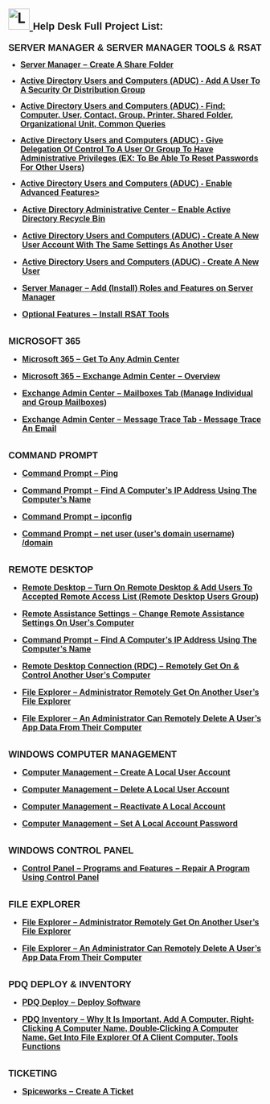 <h1>
  <a href="https://www.linkedin.com/in/rashadhagen/">
    <img src="https://i.imgur.com/bYUDnOO.png" alt="LinkedIn" width="42px" />
  </a> 
  <span style="font-family: Arial, sans-serif; font-size: 20px; font-weight: bold;">Help Desk Full Project List:</span> 
  <br/>
</h1>


<strong style="font-family: Arial, sans-serif; font-size: 18px; text-decoration: none; display: block; margin-bottom: 8px;">
  SERVER MANAGER & SERVER MANAGER TOOLS & RSAT
</strong>


<ul>
<li>
  <a href="https://github.com/RashadHagen/Server-Manager-Create-A-Share-Folder">
    <strong style="font-family: Arial, sans-serif; font-size: 16px;">Server Manager – Create A Share Folder</strong>
  </a>
  <br/>
</li>
</ul>


<ul>
<li>
  <a href="https://github.com/RashadHagen/ADUC-Add-A-User-To-A-Security-Or-Distribution-Group">
    <strong style="font-family: Arial, sans-serif; font-size: 16px;">Active Directory Users and Computers (ADUC) - Add A User To A Security Or Distribution Group</strong>
  </a>
  <br/>
</li>
</ul>


<ul>
<li>
  <a href="https://github.com/RashadHagen/ADUC-Find-Computer-User-Contact-Group-Printer-Shared-Folder-Organizational-Unit-Common-Que">
    <strong style="font-family: Arial, sans-serif; font-size: 16px;">Active Directory Users and Computers (ADUC) - Find: Computer, User, Contact, Group, Printer, Shared Folder, Organizational Unit, Common Queries</strong>
  </a>
  <br/>
</li>
</ul>


<ul>
<li>
  <a href="https://github.com/RashadHagen/ADUC-Give-Delegation-Of-Control-To-A-User-Or-Group-To-Have-Administrative-Privileges">
    <strong style="font-family: Arial, sans-serif; font-size: 16px;">Active Directory Users and Computers (ADUC) - Give Delegation Of Control To A User Or Group To Have Administrative Privileges (EX: To Be Able To Reset Passwords For Other Users)</strong>
  </a>
  <br/>
</li>
</ul>


<ul>
<li>
  <a href="https://github.com/RashadHagen/ADUC-Enable-Advanced-Features">
    <strong style="font-family: Arial, sans-serif; font-size: 16px;">Active Directory Users and Computers (ADUC) - Enable Advanced Features>
  </a>
  <br/>
</li>
</ul>


<ul>
<li>
  <a href="https://github.com/RashadHagen/Active-Directory-Administrative-Center-Enable-Active-Directory-Recycle-Bin-For-A-Forest">
    <strong style="font-family: Arial, sans-serif; font-size: 16px;">Active Directory Administrative Center – Enable Active Directory Recycle Bin
  </a>
  <br/>
</li>
</ul>


<ul>
<li>
  <a href="https://github.com/RashadHagen/ADUC-Create-A-New-User-Account-With-The-Same-Settings-As-Another-User">
    <strong style="font-family: Arial, sans-serif; font-size: 16px;">Active Directory Users and Computers (ADUC) - Create A New User Account With The Same Settings As Another User
  </a>
  <br/>
</li>
</ul>


<ul>
<li>
  <a href="https://github.com/RashadHagen/ADUC-Create-A-New-User">
    <strong style="font-family: Arial, sans-serif; font-size: 16px;">Active Directory Users and Computers (ADUC) - Create A New User</strong>
  </a>
  <br/>
</li>
</ul>


<ul>
<li>
  <a href="https://github.com/RashadHagen/Server-Manager-Add-Install-Roles-and-Features-on-Server-Manager">
    <strong style="font-family: Arial, sans-serif; font-size: 16px;">Server Manager – Add (Install) Roles and Features on Server Manager</strong>
  </a>
  <br/>
</li>
</ul>


<ul>
<li>
  <a href="https://github.com/RashadHagen/Optional-Features-Install-RSAT-Tools">
    <strong style="font-family: Arial, sans-serif; font-size: 16px;">Optional Features – Install RSAT Tools</strong>
  </a>
  <br/>
</li>
</ul>


<br />


<strong style="font-family: Arial, sans-serif; font-size: 18px; text-decoration: none; display: block; margin-bottom: 8px;">
  MICROSOFT 365
</strong>


<ul>
<li>
  <a href="https://github.com/RashadHagen/Microsoft-365-Get-To-Any-Admin-Center">
    <strong style="font-family: Arial, sans-serif; font-size: 16px;">Microsoft 365 – Get To Any Admin Center</strong>
  </a>
  <br/>
</li>
</ul>


<ul>
<li>
  <a href="https://github.com/RashadHagen/Microsoft-365-Exchange-Admin-Center-Overview">
    <strong style="font-family: Arial, sans-serif; font-size: 16px;">Microsoft 365 – Exchange Admin Center – Overview</strong>
  </a>
  <br/>
</li>
</ul>


<ul>
<li>
  <a href="https://github.com/RashadHagen/Exchange-Admin-Center-Mailboxes-Tab-Manage-Individual-and-Group-Mailboxes">
    <strong style="font-family: Arial, sans-serif; font-size: 16px;">Exchange Admin Center – Mailboxes Tab (Manage Individual and Group Mailboxes)</strong>
  </a>
  <br/>
</li>
</ul>


<ul>
<li>
  <a href="https://github.com/RashadHagen/Exchange-Admin-Center-Message-Trace-Tab---Message-Trace-An-Email">
    <strong style="font-family: Arial, sans-serif; font-size: 16px;">Exchange Admin Center – Message Trace Tab - Message Trace An Email</strong>
  </a>
  <br/>
</li>
</ul>


<br />


<strong style="font-family: Arial, sans-serif; font-size: 18px; text-decoration: none; display: block; margin-bottom: 8px;">
  COMMAND PROMPT
</strong>


<ul>
<li>
  <a href="https://github.com/RashadHagen/Command-Prompt-Ping">
    <strong style="font-family: Arial, sans-serif; font-size: 16px;">Command Prompt – Ping</strong>
  </a>
  <br/>
</li>
</ul>


<ul>
<li>
  <a href="https://github.com/RashadHagen/Command-Prompt-Find-A-Computer-s-IP-Address-Using-The-Computer-s-Name">
    <strong style="font-family: Arial, sans-serif; font-size: 16px;">Command Prompt – Find A Computer’s IP Address Using The Computer’s Name</strong>
  </a>
  <br/>
</li>
</ul>


<ul>
<li>
  <a href="https://github.com/RashadHagen/Command-Prompt-ipconfig">
    <strong style="font-family: Arial, sans-serif; font-size: 16px;">Command Prompt – ipconfig</strong>
  </a>
  <br/>
</li>
</ul>


<ul>
<li>
  <a href="https://github.com/RashadHagen/Command-Prompt-net-user-user-s-domain-username-domain">
    <strong style="font-family: Arial, sans-serif; font-size: 16px;">Command Prompt – net user (user’s domain username) /domain</strong>
  </a>
  <br/>
</li>
</ul>


<br />


<strong style="font-family: Arial, sans-serif; font-size: 18px; text-decoration: none; display: block; margin-bottom: 8px;">
  REMOTE DESKTOP
</strong>


<ul>
<li>
  <a href="https://github.com/RashadHagen/Remote-Desktop-Turn-On-Remote-Desktop-Add-Users-To-Accepted-Remote-Access-List">
    <strong style="font-family: Arial, sans-serif; font-size: 16px;">Remote Desktop – Turn On Remote Desktop & Add Users To Accepted Remote Access List (Remote Desktop Users Group)</strong>
  </a>
  <br/>
</li>
</ul>


<ul>
<li>
  <a href="https://github.com/RashadHagen/Remote-Assistance-Settings-Change-Remote-Assistance-Settings-On-User-s-Computer">
    <strong style="font-family: Arial, sans-serif; font-size: 16px;">Remote Assistance Settings – Change Remote Assistance Settings On User’s Computer</strong>
  </a>
  <br/>
</li>
</ul>


<ul>
<li>
  <a href="https://github.com/RashadHagen/Command-Prompt-Find-A-Computer-s-IP-Address-Using-The-Computer-s-Name">
    <strong style="font-family: Arial, sans-serif; font-size: 16px;">Command Prompt – Find A Computer’s IP Address Using The Computer’s Name</strong>
  </a>
  <br/>
</li>
</ul>


<ul>
<li>
  <a href="https://github.com/RashadHagen/Remote-Desktop-Connection-RDC-Remotely-Get-On-Control-Another-User-s-Computer">
    <strong style="font-family: Arial, sans-serif; font-size: 16px;">Remote Desktop Connection (RDC) – Remotely Get On & Control Another User’s Computer</strong>
  </a>
  <br/>
</li>
</ul>


<ul>
<li>
  <a href="https://github.com/RashadHagen/File-Explorer-Administrator-Remotely-Get-On-Another-User-s-File-Explorer">
    <strong style="font-family: Arial, sans-serif; font-size: 16px;">File Explorer – Administrator Remotely Get On Another User’s File Explorer</strong>
  </a>
  <br/>
</li>
</ul>


<ul>
<li>
  <a href="https://github.com/RashadHagen/File-Explorer-An-Administrator-Can-Remotely-Delete-A-User-s-App-Data-From-Their-Computer">
    <strong style="font-family: Arial, sans-serif; font-size: 16px;">File Explorer – An Administrator Can Remotely Delete A User’s App Data From Their Computer</strong>
  </a>
  <br/>
</li>
</ul>


<br />


<strong style="font-family: Arial, sans-serif; font-size: 18px; text-decoration: none; display: block; margin-bottom: 8px;">
  WINDOWS COMPUTER MANAGEMENT
</strong>


<ul>
<li>
  <a href="https://github.com/RashadHagen/Computer-Management-Create-A-Local-User-Account">
    <strong style="font-family: Arial, sans-serif; font-size: 16px;">Computer Management – Create A Local User Account</strong>
  </a>
  <br/>
</li>
</ul>


<ul>
<li>
  <a href="https://github.com/RashadHagen/Computer-Management-Delete-A-Local-User-Account">
    <strong style="font-family: Arial, sans-serif; font-size: 16px;">Computer Management – Delete A Local User Account</strong>
  </a>
  <br/>
</li>
</ul>


<ul>
<li>
  <a href="https://github.com/RashadHagen/Computer-Management-Reactivate-A-Local-Account">
    <strong style="font-family: Arial, sans-serif; font-size: 16px;">Computer Management – Reactivate A Local Account</strong>
  </a>
  <br/>
</li>
</ul>


<ul>
<li>
  <a href="https://github.com/RashadHagen/Computer-Management-Set-A-Local-Account-Password">
    <strong style="font-family: Arial, sans-serif; font-size: 16px;">Computer Management – Set A Local Account Password</strong>
  </a>
  <br/>
</li>
</ul>


<br />


<strong style="font-family: Arial, sans-serif; font-size: 18px; text-decoration: none; display: block; margin-bottom: 8px;">
  WINDOWS CONTROL PANEL
</strong>


<ul>
<li>
  <a href="https://github.com/RashadHagen/Control-Panel-Programs-and-Features-Repair-A-Program-Using-Control-Panel">
    <strong style="font-family: Arial, sans-serif; font-size: 16px;">Control Panel – Programs and Features – Repair A Program Using Control Panel</strong>
  </a>
  <br/>
</li>
</ul>


<br />


<strong style="font-family: Arial, sans-serif; font-size: 18px; text-decoration: none; display: block; margin-bottom: 8px;">
  FILE EXPLORER
</strong>


<ul>
<li>
  <a href="https://github.com/RashadHagen/File-Explorer-Administrator-Remotely-Get-On-Another-User-s-File-Explorer">
    <strong style="font-family: Arial, sans-serif; font-size: 16px;">File Explorer – Administrator Remotely Get On Another User’s File Explorer</strong>
  </a>
  <br/>
</li>
</ul>


<ul>
<li>
  <a href="https://github.com/RashadHagen/File-Explorer-An-Administrator-Can-Remotely-Delete-A-User-s-App-Data-From-Their-Computer">
    <strong style="font-family: Arial, sans-serif; font-size: 16px;">File Explorer – An Administrator Can Remotely Delete A User’s App Data From Their Computer</strong>
  </a>
  <br/>
</li>
</ul>


<br />


<strong style="font-family: Arial, sans-serif; font-size: 18px; text-decoration: none; display: block; margin-bottom: 8px;">
  PDQ DEPLOY & INVENTORY
</strong>


<ul>
<li>
  <a href="https://github.com/RashadHagen/PDQ-Deploy-Deploy-Software">
    <strong style="font-family: Arial, sans-serif; font-size: 16px;">PDQ Deploy – Deploy Software</strong>
  </a>
  <br/>
</li>
</ul>


<ul>
<li>
  <a href="https://github.com/RashadHagen/PDQ-Inventory-Importance-All-Computers-Tab-and-Tools-Tab">
    <strong style="font-family: Arial, sans-serif; font-size: 16px;">PDQ Inventory – Why It Is Important, Add A Computer, Right-Clicking A Computer Name, Double-Clicking A Computer Name, Get Into File Explorer Of A Client Computer, Tools Functions</strong>
  </a>
  <br/>
</li>
</ul>


<br />


<strong style="font-family: Arial, sans-serif; font-size: 18px; text-decoration: none; display: block; margin-bottom: 8px;">
  TICKETING
</strong>


<ul>
<li>
  <a href="https://github.com/RashadHagen/Spiceworks-Create-A-Ticket">
    <strong style="font-family: Arial, sans-serif; font-size: 16px;">Spiceworks – Create A Ticket</strong>
  </a>
  <br/>
</li>
</ul>


<br />
